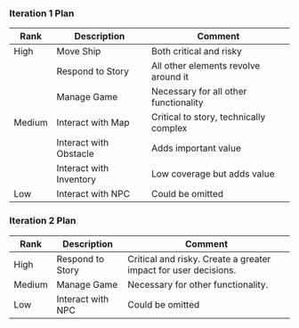 
### Iteration 1 Plan
| Rank   | Description             | Comment                                |
|--------|-------------------------|----------------------------------------|
| High   | Move Ship               | Both critical and risky                |
|        | Respond to Story        | All other elements revolve around it   |
|        | Manage Game             | Necessary for all other functionality  |
| Medium | Interact with Map       | Critical to story, technically complex |
|        | Interact with Obstacle  | Adds important value                   |
|        | Interact with Inventory | Low coverage but adds value            |
| Low    | Interact with NPC       | Could be omitted                       |

### Iteration 2 Plan
| Rank   | Description       | Comment                                                         |
|--------|-------------------|-----------------------------------------------------------------|
| High   | Respond to Story  | Critical and risky. Create a greater impact for user decisions. |
| Medium | Manage Game       | Necessary for other functionality.                              |
| Low    | Interact with NPC | Could be omitted                                                |
